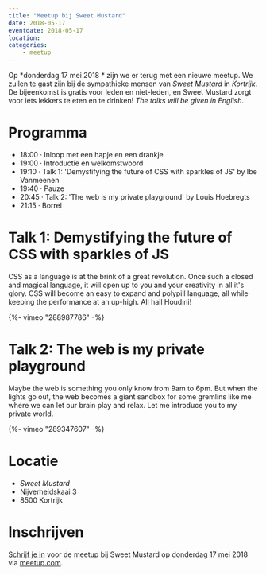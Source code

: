 ```yaml
---
title: "Meetup bij Sweet Mustard"
date: 2018-05-17
eventdate: 2018-05-17
location:
categories:
    - meetup
---
```

Op *donderdag 17 mei 2018 * zijn we er terug met een nieuwe meetup. We zullen te gast zijn bij de sympathieke mensen van *Sweet Mustard* in *Kortrijk*. De bijeenkomst is gratis voor leden en niet-leden, en Sweet Mustard zorgt voor iets lekkers te eten en te drinken! *The talks will be given in English*.

# Programma

* 18:00 · Inloop met een hapje en een drankje
* 19:00 · Introductie en welkomstwoord
* 19:10 · Talk 1: 'Demystifying the future of CSS with sparkles of JS' by Ibe Vanmeenen
* 19:40 · Pauze
* 20:45 · Talk 2: 'The web is my private playground' by Louis Hoebregts
* 21:15 · Borrel

# Talk 1: Demystifying the future of CSS with sparkles of JS

CSS as a language is at the brink of a great revolution. Once such a closed and magical language, it will open up to you and your creativity in all it's glory. CSS will become an easy to expand and polypill language, all while keeping the performance at an up-high. All hail Houdini!

{%- vimeo "288987786" -%}

# Talk 2: The web is my private playground

Maybe the web is something you only know from 9am to 6pm. But when the lights go out, the web becomes a giant sandbox for some gremlins like me where we can let our brain play and relax. Let me introduce you to my private world.

{%- vimeo "289347607" -%}

# Locatie

* _Sweet Mustard_
* Nijverheidskaai 3
* 8500 Kortrijk

# Inschrijven

[Schrijf je in](https://www.meetup.com/Fronteers-BE/events/248805497/) voor de meetup bij Sweet Mustard op donderdag 17 mei 2018 via [meetup.com](https://www.meetup.com/Fronteers-BE/events/248805497/).
